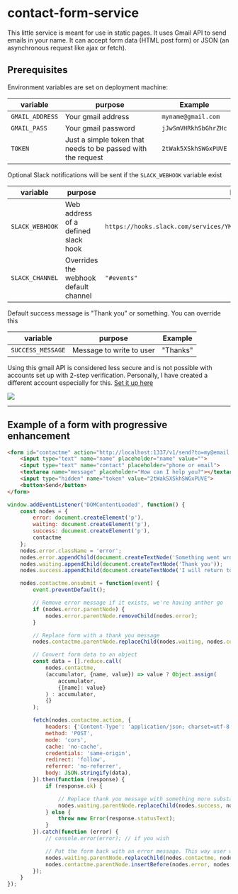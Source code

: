 # contact-form-service

This little service is meant for use in static pages. It uses Gmail API to send emails in your name.
It can accept form data (HTML post form) or JSON (an asynchronous request like ajax or fetch).

## Prerequisites

Environment variables are set on deployment machine:

| variable | purpose | Example
| - | - | -
| `GMAIL_ADDRESS` | Your gmail address | `myname@gmail.com`
| `GMAIL_PASS` | Your gmail password | `jJwSmVHRkhSbGhrZHc`
| `TOKEN` | Just a simple token that needs to be passed with the request | `2tWak5XSkhSWGxPUVE`

Optional Slack notifications will be sent if the `SLACK_WEBHOOK` variable exist

| variable | purpose | Example
| - | - | -
| `SLACK_WEBHOOK` | Web address of a defined slack hook | `https://hooks.slack.com/services/YMDSGTP1R/IBT3DRJVY/fBR7QVh6lu8S3GqGj0vbcdFv`
| `SLACK_CHANNEL` | Overrides the webhook default channel | `"#events"`

Default success message is "Thank you" or something. You can override this

| variable | purpose | Example
| - | - | -
| `SUCCESS_MESSAGE` | Message to write to user | "Thanks"

Using this gmail API is considered less secure and is not possible with accounts set up with 2-step verification. Personally, I have created a different account especially for this. [Set it up here](https://myaccount.google.com/lesssecureapps)

![](https://user-images.githubusercontent.com/516342/42952279-0470d160-8b70-11e8-99c8-20ab154c218e.png)

---

## Example of a form with progressive enhancement
```html
<form id="contactme" action="http://localhost:1337/v1/send?to=my@email.net" method="post">
	<input type="text" name="name" placeholder="name" value="">
	<input type="text" name="contact" placeholder="phone or email">
	<textarea name="message" placeholder="How can I help you?"></textarea>
	<input type="hidden" name="token" value="2tWak5XSkhSWGxPUVE">
	<button>Send</button>
</form>
```

```js
window.addEventListener('DOMContentLoaded', function() {
	const nodes = {
		error: document.createElement('p'),
		waiting: document.createElement('p'),
		success: document.createElement('p'),
		contactme
	};
	nodes.error.className = 'error';
	nodes.error.appendChild(document.createTextNode('Something went wrong, please try again.'));
	nodes.waiting.appendChild(document.createTextNode('Thank you'));
	nodes.success.appendChild(document.createTextNode('I will return to you shortly'));

	nodes.contactme.onsubmit = function(event) {
		event.preventDefault();

		// Remove error message if it exists, we're having anther go
		if (nodes.error.parentNode) {
			nodes.error.parentNode.removeChild(nodes.error);
		}

		// Replace form with a thank you message
		nodes.contactme.parentNode.replaceChild(nodes.waiting, nodes.contactme);

		// Convert form data to an object
		const data = [].reduce.call(
			nodes.contactme,
			(accumulator, {name, value}) => value ? Object.assign(
				accumulator,
				{[name]: value}
			) : accumulator,
			{}
		);

		fetch(nodes.contactme.action, {
			headers: {'Content-Type': 'application/json; charset=utf-8'},
			method: 'POST',
			mode: 'cors',
			cache: 'no-cache',
			credentials: 'same-origin',
			redirect: 'follow',
			referrer: 'no-referrer',
			body: JSON.stringify(data),
		}).then(function (response) {
			if (response.ok) {

				// Replace thank you message with something more substantial, now that we know the email was sent
				nodes.waiting.parentNode.replaceChild(nodes.success, nodes.waiting);
			} else {
				throw new Error(response.statusText);
			}
		}).catch(function (error) {
			// console.error(error); // if you wish

			// Put the form back with an error message. This way user will not lose their filled information
			nodes.waiting.parentNode.replaceChild(nodes.contactme, nodes.waiting);
			nodes.contactme.parentNode.insertBefore(nodes.error, nodes.contactme);
		});
	}
});
```
